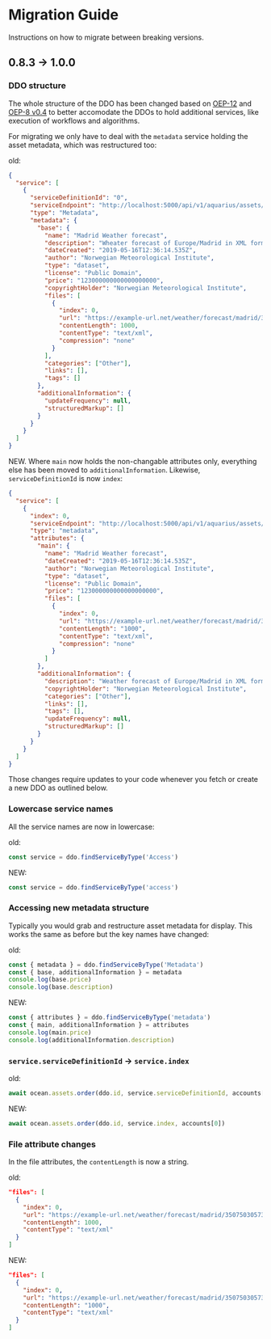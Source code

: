 # Migration Guide

Instructions on how to migrate between breaking versions.

## 0.8.3 → 1.0.0

### DDO structure

The whole structure of the DDO has been changed based on [OEP-12](https://github.com/oceanprotocol/OEPs/tree/master/12) and [OEP-8 v0.4](https://github.com/oceanprotocol/OEPs/tree/master/8/v0.4) to better accomodate the DDOs to hold additional services, like execution of workflows and algorithms.

For migrating we only have to deal with the `metadata` service holding the asset metadata, which was restructured too:

old:

```json
{
  "service": [
    {
      "serviceDefinitionId": "0",
      "serviceEndpoint": "http://localhost:5000/api/v1/aquarius/assets/ddo/{did}",
      "type": "Metadata",
      "metadata": {
        "base": {
          "name": "Madrid Weather forecast",
          "description": "Wheater forecast of Europe/Madrid in XML format",
          "dateCreated": "2019-05-16T12:36:14.535Z",
          "author": "Norwegian Meteorological Institute",
          "type": "dataset",
          "license": "Public Domain",
          "price": "123000000000000000000",
          "copyrightHolder": "Norwegian Meteorological Institute",
          "files": [
            {
              "index": 0,
              "url": "https://example-url.net/weather/forecast/madrid/350750305731.xml",
              "contentLength": 1000,
              "contentType": "text/xml",
              "compression": "none"
            }
          ],
          "categories": ["Other"],
          "links": [],
          "tags": []
        },
        "additionalInformation": {
          "updateFrequency": null,
          "structuredMarkup": []
        }
      }
    }
  ]
}
```

NEW. Where `main` now holds the non-changable attributes only, everything else has been moved to `additionalInformation`. Likewise, `serviceDefinitionId` is now `index`:

```json
{
  "service": [
    {
      "index": 0,
      "serviceEndpoint": "http://localhost:5000/api/v1/aquarius/assets/ddo/{did}",
      "type": "metadata",
      "attributes": {
        "main": {
          "name": "Madrid Weather forecast",
          "dateCreated": "2019-05-16T12:36:14.535Z",
          "author": "Norwegian Meteorological Institute",
          "type": "dataset",
          "license": "Public Domain",
          "price": "123000000000000000000",
          "files": [
            {
              "index": 0,
              "url": "https://example-url.net/weather/forecast/madrid/350750305731.xml",
              "contentLength": "1000",
              "contentType": "text/xml",
              "compression": "none"
            }
          ]
        },
        "additionalInformation": {
          "description": "Weather forecast of Europe/Madrid in XML format",
          "copyrightHolder": "Norwegian Meteorological Institute",
          "categories": ["Other"],
          "links": [],
          "tags": [],
          "updateFrequency": null,
          "structuredMarkup": []
        }
      }
    }
  ]
}
```

Those changes require updates to your code whenever you fetch or create a new DDO as outlined below.

### Lowercase service names

All the service names are now in lowercase:

old:

```js
const service = ddo.findServiceByType('Access')
```

NEW:

```js
const service = ddo.findServiceByType('access')
```

### Accessing new metadata structure

Typically you would grab and restructure asset metadata for display. This works the same as before but the key names have changed:

old:

```js
const { metadata } = ddo.findServiceByType('Metadata')
const { base, additionalInformation } = metadata
console.log(base.price)
console.log(base.description)
```

NEW:

```js
const { attributes } = ddo.findServiceByType('metadata')
const { main, additionalInformation } = attributes
console.log(main.price)
console.log(additionalInformation.description)
```

### `service.serviceDefinitionId` → `service.index`

old:

```js
await ocean.assets.order(ddo.id, service.serviceDefinitionId, accounts[0])
```

NEW:

```js
await ocean.assets.order(ddo.id, service.index, accounts[0])
```

### File attribute changes

In the file attributes, the `contentLength` is now a string.

old:

```json
"files": [
  {
    "index": 0,
    "url": "https://example-url.net/weather/forecast/madrid/350750305731.xml",
    "contentLength": 1000,
    "contentType": "text/xml"
  }
]
```

NEW:

```json
"files": [
  {
    "index": 0,
    "url": "https://example-url.net/weather/forecast/madrid/350750305731.xml",
    "contentLength": "1000",
    "contentType": "text/xml"
  }
]
```
